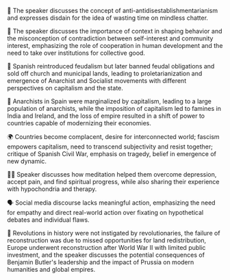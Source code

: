 🎡 The speaker discusses the concept of anti-antidisestablishmentarianism and expresses disdain for the idea of wasting time on mindless chatter.

📝 The speaker discusses the importance of context in shaping behavior and the misconception of contradiction between self-interest and community interest, emphasizing the role of cooperation in human development and the need to take over institutions for collective good.

📝 Spanish reintroduced feudalism but later banned feudal obligations and sold off church and municipal lands, leading to proletarianization and emergence of Anarchist and Socialist movements with different perspectives on capitalism and the state.

📝 Anarchists in Spain were marginalized by capitalism, leading to a large population of anarchists, while the imposition of capitalism led to famines in India and Ireland, and the loss of empire resulted in a shift of power to countries capable of modernizing their economies.

🌍 Countries become complacent, desire for interconnected world; fascism empowers capitalism, need to transcend subjectivity and resist together; critique of Spanish Civil War, emphasis on tragedy, belief in emergence of new dynamic.

🧘‍♂️ Speaker discusses how meditation helped them overcome depression, accept pain, and find spiritual progress, while also sharing their experience with hypochondria and therapy.

🗣️ Social media discourse lacks meaningful action, emphasizing the need for empathy and direct real-world action over fixating on hypothetical debates and individual flaws.

📜 Revolutions in history were not instigated by revolutionaries, the failure of reconstruction was due to missed opportunities for land redistribution, Europe underwent reconstruction after World War II with limited public investment, and the speaker discusses the potential consequences of Benjamin Butler's leadership and the impact of Prussia on modern humanities and global empires.

